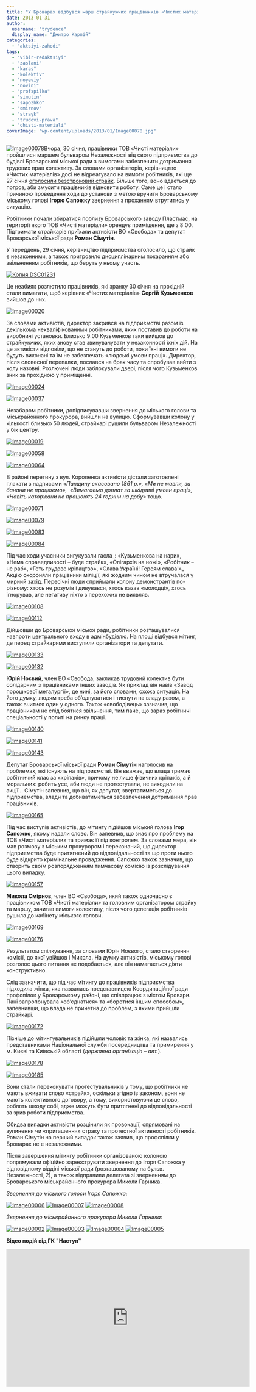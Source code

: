 ```yaml
---
title: "У Броварах відбувся марш страйкуючих працівників «Чистих матеріалів»"
date: 2013-01-31
author: 
  username: "trydence"
  display_name: "Дмитро Карпій"
categories: 
  - "aktsiyi-zahodi"
tags: 
  - "vibir-redaktsiyi"
  - "zaslani"
  - "karas"
  - "kolektiv"
  - "noyeviy"
  - "novini"
  - "profspilka"
  - "simutin"
  - "sapozhko"
  - "smirnov"
  - "strayk"
  - "trudovi-prava"
  - "chisti-materiali"
coverImage: "wp-content/uploads/2013/01/Image00078.jpg"
---
```


[![Image00078](https://mpz.brovary.org/wp-content/uploads/2013/01/Image00078.jpg)](https://mpz.brovary.org/wp-content/uploads/2013/01/Image00078.jpg)Вчора, 30 січня, працівники ТОВ «Чисті матеріали» пройшлися маршем бульваром Незалежності від свого підприємства до будівлі Броварської міської ради з вимогами забезпечити дотримання трудових прав колективу. За словами організаторів, керівництво «Чистих матеріалів» досі не відреагувало на вимоги робітників, які ще 27 січня [оголосили безстроковий страйк](https://mpz.brovary.org/straykuyuchi-pratsivniki-zablokuvali-robotu-pidpriyemstva-u-brovarah/). Більше того, воно вдається до погроз, аби змусити працівників відновити роботу. Саме це і стало причиною проведення ходи до установи з метою вручити Броварському міському голові **Ігорю Сапожку** звернення з проханням втрутитись у ситуацію.

Робітники почали збиратися поблизу Броварського заводу Пластмас, на території якого ТОВ «Чисті матеріали» орендує приміщення, ще з 8:00. Підтримати страйкарів приїхали активісти ВО «Свобода» та депутат Броварської міської ради **Роман Сімутін**.

У переддень, 29 січня, керівництво підприємства оголосило, що страйк є незаконними, а також пригрозило дисциплінарним покаранням або звільненням робітників, що беруть у ньому участь.

[![Копия DSC01231](https://mpz.brovary.org/wp-content/uploads/2013/01/Kopiya-DSC01231.jpg)](https://mpz.brovary.org/wp-content/uploads/2013/01/Kopiya-DSC01231.jpg)

Це неабияк розлютило працівників, які зранку 30 січня на прохідній стали вимагати, щоб керівник «Чистих матеріалів» **Сергій Кузьменков** вийшов до них.

[![Image00020](https://mpz.brovary.org/wp-content/uploads/2013/01/Image00020.jpg)](https://mpz.brovary.org/wp-content/uploads/2013/01/Image00020.jpg)

За словами активістів, директор закрився на підприємстві разом із декількома некваліфікованими робітниками, яких поставив до роботи на виробничі установки. Близько 9:00 Кузьменков таки вийшов до страйкуючих, яких знову став звинувачувати у незаконності їхніх дій. На це активісти відповіли, що не стануть до роботи, поки їхні вимоги не будуть виконані та їм не забезпечать «людські умови праці». Директор, після словесної перепалки, послався на брак часу та спробував вийти з холу назовні. Розлючені люди заблокували двері, після чого Кузьменков зник за прохідною у приміщенні.

[![Image00024](https://mpz.brovary.org/wp-content/uploads/2013/01/Image00024.jpg)](https://mpz.brovary.org/wp-content/uploads/2013/01/Image00024.jpg)

[![Image00037](https://mpz.brovary.org/wp-content/uploads/2013/01/Image00037.jpg)](https://mpz.brovary.org/wp-content/uploads/2013/01/Image00037.jpg)

Незабаром робітники, допідписувавши звернення до міського голови та міськрайонного прокурора, вийшли на вулицю. Сформувавши колону у кількості близько 50 людей, страйкарі рушили бульваром Незалежності у бік центру.

[![Image00019](https://mpz.brovary.org/wp-content/uploads/2013/01/Image00019.jpg)](https://mpz.brovary.org/wp-content/uploads/2013/01/Image00019.jpg)

[![Image00058](https://mpz.brovary.org/wp-content/uploads/2013/01/Image00058.jpg)](https://mpz.brovary.org/wp-content/uploads/2013/01/Image00058.jpg)

[![Image00064](https://mpz.brovary.org/wp-content/uploads/2013/01/Image00064.jpg)](https://mpz.brovary.org/wp-content/uploads/2013/01/Image00064.jpg)

В районі перетину з вул. Короленка активісти дістали заготовлені плакати з надписами _«Панщину скасовано 1861 р.», «Ми не мавпи, за банани не працюємо»,  «Вимагаємо доплат за шкідливі умови праці», «Навіть каторжани не працюють 24 години на добу»_ тощо.

[![Image00071](https://mpz.brovary.org/wp-content/uploads/2013/01/Image00071.jpg)](https://mpz.brovary.org/wp-content/uploads/2013/01/Image00071.jpg)

[![Image00079](https://mpz.brovary.org/wp-content/uploads/2013/01/Image00079.jpg)](https://mpz.brovary.org/wp-content/uploads/2013/01/Image00079.jpg)

[![Image00083](https://mpz.brovary.org/wp-content/uploads/2013/01/Image00083.jpg)](https://mpz.brovary.org/wp-content/uploads/2013/01/Image00083.jpg)

[![Image00084](https://mpz.brovary.org/wp-content/uploads/2013/01/Image00084.jpg)](https://mpz.brovary.org/wp-content/uploads/2013/01/Image00084.jpg)

Під час ходи учасники вигукували гасла_: «Кузьменкова на нари», «Нема справедливості – буде страйк», «Олігархів на ножі», «Робітник – не раб», «Геть трудове кріпацтво», «Слава Україні! Героям слава!»_ Акцію охороняли працівники міліції, які жодним чином не втручалася у мирний захід. Пересічні люди сприймали колону демонстрантів по-різному: хтось не розумів і дивувався, хтось казав «молодці», хтось ігнорував, але негативу ніхто з перехожих не виявляв.

[![Image00108](https://mpz.brovary.org/wp-content/uploads/2013/01/Image00108.jpg)](https://mpz.brovary.org/wp-content/uploads/2013/01/Image00108.jpg)

[![Image00112](https://mpz.brovary.org/wp-content/uploads/2013/01/Image00112.jpg)](https://mpz.brovary.org/wp-content/uploads/2013/01/Image00112.jpg)

Дійшовши до Броварської міської ради, робітники розташувалися навпроти центрального входу в адмінбудівлю. На площі відбувся мітинг, де перед страйкарями виступили організатори та депутати.

[![Image00133](https://mpz.brovary.org/wp-content/uploads/2013/01/Image00133.jpg)](https://mpz.brovary.org/wp-content/uploads/2013/01/Image00133.jpg)

[![Image00132](https://mpz.brovary.org/wp-content/uploads/2013/01/Image00132.jpg)](https://mpz.brovary.org/wp-content/uploads/2013/01/Image00132.jpg)

**Юрій Ноєвий**, член ВО «Свобода, закликав трудовий колектив бути солідарним з працівниками інших заводів. Як приклад він навів «Завод порошкової металургії», де нині, за його словами, схожа ситуація. На його думку, людям треба об’єднуватися і тиснути на владу разом, а також вчитися один у одного. Також «свободівець» зазначив, що працівникам не слід боятися звільнення, тим паче, що зараз робітничі спеціальності у попиті на ринку праці.

[![Image00140](https://mpz.brovary.org/wp-content/uploads/2013/01/Image00140.jpg)](https://mpz.brovary.org/wp-content/uploads/2013/01/Image00140.jpg)

[![Image00141](https://mpz.brovary.org/wp-content/uploads/2013/01/Image00141.jpg)](https://mpz.brovary.org/wp-content/uploads/2013/01/Image00141.jpg)

[![Image00143](https://mpz.brovary.org/wp-content/uploads/2013/01/Image00143.jpg)](https://mpz.brovary.org/wp-content/uploads/2013/01/Image00143.jpg)

Депутат Броварської міської ради **Роман Сімутін** наголосив на проблемах, які існують на підприємстві. Він вважає, що влада тримає робітничий клас за «кріпаків», причому не лише фізичних кріпаків, а й моральних: робить усе, аби люди не протестували, не виходили на акції… Сімутін запевнив, що він, як депутат, звертатиметься до підприємства, влади та добиватиметься забезпечення дотримання прав працівників.

[![Image00165](https://mpz.brovary.org/wp-content/uploads/2013/01/Image00165.jpg)](https://mpz.brovary.org/wp-content/uploads/2013/01/Image00165.jpg)

Під час виступів активістів, до мітингу підійшов міський голова **Ігор Сапожко**, якому надали слово. Він запевнив, що знає про проблему на ТОВ «Чисті матеріали» та тримає її під контролем. За словами мера, він мав розмову з міським прокурором і переконаний, що директор підприємства буде притягнений до відповідальності та що проти нього буде відкрито кримінальне провадження. Сапожко також зазначив, що створить своїм розпорядженням тимчасову комісію із розслідування цього випадку.

[![Image00157](https://mpz.brovary.org/wp-content/uploads/2013/01/Image00157.jpg)](https://mpz.brovary.org/wp-content/uploads/2013/01/Image00157.jpg)

**Микола Смірнов**, член ВО «Свобода», який також одночасно є працівником ТОВ «Чисті матеріали» та головним організатором страйку та маршу, зачитав вимоги колективу, після чого делегація робітників рушила до кабінету міського голови.

[![Image00169](https://mpz.brovary.org/wp-content/uploads/2013/01/Image00169.jpg)](https://mpz.brovary.org/wp-content/uploads/2013/01/Image00169.jpg)

[![Image00176](https://mpz.brovary.org/wp-content/uploads/2013/01/Image00176.jpg)](https://mpz.brovary.org/wp-content/uploads/2013/01/Image00176.jpg)

Результатом спілкування, за словами Юрія Ноєвого, стало створення комісії, до якої увійшов і Микола. На думку активістів, міському голові розголос цього питання не подобається, але він намагається діяти конструктивно.

Слід зазначити, що під час мітингу до працівників підприємства підходила жінка, яка назвалась представницею Координаційної ради профспілок у Броварському районі, що співпрацює з містом Бровари. Пані запропонувала «об’єднатися» та «боротися іншим способом», запевнивши, що влада не причетна до проблем, з якими прийшли страйкарі.

[![Image00172](https://mpz.brovary.org/wp-content/uploads/2013/01/Image00172.jpg)](https://mpz.brovary.org/wp-content/uploads/2013/01/Image00172.jpg)

Пізніше до мітингувальників підійшли чоловік та жінка, які назвались представниками Національної служби посередництва та примирення у м. Києві та Київській області (_державна організація – авт._).

[![Image00178](https://mpz.brovary.org/wp-content/uploads/2013/01/Image00178.jpg)](https://mpz.brovary.org/wp-content/uploads/2013/01/Image00178.jpg)

[![Image00185](https://mpz.brovary.org/wp-content/uploads/2013/01/Image00185.jpg)](https://mpz.brovary.org/wp-content/uploads/2013/01/Image00185.jpg)

Вони стали переконувати протестувальників у тому, що робітники не мають вживати слово «страйк», оскільки згідно із законом, вони не мають колективного договору, а тому, використовуючи це слово, роблять шкоду собі, адже можуть бути притягнені до відповідальності за зрив роботи підприємства.

Обидва випадки активісти розцінили як провокації, спрямовані на зупинення чи «пригашення» страку та протестної активності робітників. Роман Сімутін на перший випадок також заявив, що профспілки у Броварах не є незалежними.

Після завершення мітингу робітники організованою колоною попрямували офіційно зареєструвати звернення до Ігоря Сапожка у відповідному відділі міської ради (розташованому на бульв. Незалежності, 2), а також відправили делегата зі зверненням до Броварського міськрайонного прокурора Миколи Гарника.

_Звернення до міського голоси Ігоря Сапожка:_

[![Image00006](https://mpz.brovary.org/wp-content/uploads/2013/01/Image00006.jpg)](https://mpz.brovary.org/wp-content/uploads/2013/01/Image00006.jpg) [![Image00007](https://mpz.brovary.org/wp-content/uploads/2013/01/Image00007.jpg)](https://mpz.brovary.org/wp-content/uploads/2013/01/Image00007.jpg) [![Image00008](https://mpz.brovary.org/wp-content/uploads/2013/01/Image00008.jpg)](https://mpz.brovary.org/wp-content/uploads/2013/01/Image00008.jpg)

_Звернення до міськрайонного прокурора Миколи Гарника:_

[![Image00002](https://mpz.brovary.org/wp-content/uploads/2013/01/Image00002.jpg)](https://mpz.brovary.org/wp-content/uploads/2013/01/Image00002.jpg) [![Image00003](https://mpz.brovary.org/wp-content/uploads/2013/01/Image00003.jpg)](https://mpz.brovary.org/wp-content/uploads/2013/01/Image00003.jpg) [![Image00004](https://mpz.brovary.org/wp-content/uploads/2013/01/Image00004.jpg)](https://mpz.brovary.org/wp-content/uploads/2013/01/Image00004.jpg) [![Image00005](https://mpz.brovary.org/wp-content/uploads/2013/01/Image00005.jpg)](https://mpz.brovary.org/wp-content/uploads/2013/01/Image00005.jpg)

**Відео подій від ГК "Наступ"**

<iframe src="https://www.youtube.com/embed/CWdWu1mIYk0" height="360" width="640" allowfullscreen frameborder="0"></iframe>
